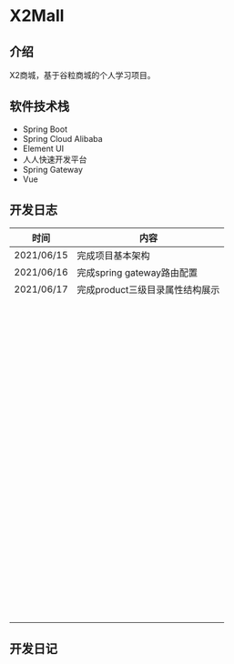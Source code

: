 # X2Mall

## 介绍
X2商城，基于谷粒商城的个人学习项目。

## 软件技术栈
- Spring Boot
- Spring Cloud Alibaba
- Element UI
- 人人快速开发平台
- Spring Gateway
- Vue

## 开发日志

| 时间       | 内容                            |
| ---------- | ------------------------------- |
| 2021/06/15 | 完成项目基本架构                |
| 2021/06/16 | 完成spring gateway路由配置      |
| 2021/06/17 | 完成product三级目录属性结构展示 |
|            |                                 |
|            |                                 |
|            |                                 |
|            |                                 |
|            |                                 |
|            |                                 |
|            |                                 |
|            |                                 |
|            |                                 |
|            |                                 |
|            |                                 |
|            |                                 |
|            |                                 |
|            |                                 |
|            |                                 |
|            |                                 |
|            |                                 |
|            |                                 |
|            |                                 |
|            |                                 |
|            |                                 |
|            |                                 |
|            |                                 |
|            |                                 |
|            |                                 |
|            |                                 |
|            |                                 |
|            |                                 |
|            |                                 |
|            |                                 |
|            |                                 |
|            |                                 |
|            |                                 |
|            |                                 |
|            |                                 |
|            |                                 |
|            |                                 |
|            |                                 |
|            |                                 |
|            |                                 |
|            |                                 |
|            |                                 |
|            |                                 |
|            |                                 |
|            |                                 |
|            |                                 |
|            |                                 |
|            |                                 |
|            |                                 |
|            |                                 |
|            |                                 |
|            |                                 |
|            |                                 |
|            |                                 |
|            |                                 |
|            |                                 |
|            |                                 |
|            |                                 |
|            |                                 |
|            |                                 |
|            |                                 |
|            |                                 |
|            |                                 |
|            |                                 |
|            |                                 |
|            |                                 |
|            |                                 |
|            |                                 |
|            |                                 |
|            |                                 |
|            |                                 |
|            |                                 |
|            |                                 |
|            |                                 |
|            |                                 |
|            |                                 |
|            |                                 |
|            |                                 |
|            |                                 |
|            |                                 |
|            |                                 |
|            |                                 |
|            |                                 |
|            |                                 |
|            |                                 |
|            |                                 |
|            |                                 |
|            |                                 |
|            |                                 |
|            |                                 |
|            |                                 |
|            |                                 |
|            |                                 |
|            |                                 |
|            |                                 |

## 开发日记


